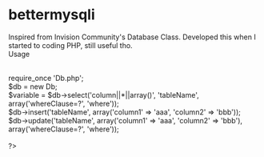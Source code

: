 # bettermysqli
Inspired from Invision Community's Database Class. Developed this when I started to coding PHP, still useful tho.
<br>
Usage <br>
<br>
<?php<br>
require_once 'Db.php';<br>
$db = new Db;<br>

$variable = $db->select('column||*||array()', 'tableName', array('whereClause=?', 'where'));<br>
$db->insert('tableName', array('column1' => 'aaa', 'column2' => 'bbb'));<br>
$db->update('tableName', array('column1' => 'aaa', 'column2' => 'bbb'), array('whereClause=?', 'where'));<br>
<br>
?><br>
